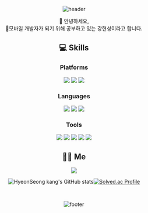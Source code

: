 
<div align="center">

![header](https://capsule-render.vercel.app/api?type=waving&color=00AC47&text=%20HyeonSeong%20Kang&fontAlignY=35&height=200&fontSize=60&fontColor=ffffff)

👋 안녕하세요, 
<br>📱모바일 개발자가 되기 위해 공부하고 있는 강현성이라고 합니다.

## :computer: Skills
### Platforms
<img src="https://img.shields.io/badge/Android-3DDC84007396?style=flat-square&logo=android&logoColor=white"/> <img src="https://img.shields.io/badge/IOS-000000?style=flat-square&logo=IOS&logoColor=white"/> <img src="https://img.shields.io/badge/Spring-6DB33F?style=flat-square&logo=Spring&logoColor=white"/>

### Languages
<img src="https://img.shields.io/badge/Java-007396?style=flat-square&logo=java&logoColor=white"/> <img src="https://img.shields.io/badge/Swift-F05138?style=flat-square&logo=Swift&logoColor=white"/> <img src="https://img.shields.io/badge/Python-3766AB?style=flat-square&logo=Python&logoColor=white"/>

### Tools
<img src="https://img.shields.io/badge/AndroidStudio-3DDC84?style=flat-square&logo=Android%20Studio&logoColor=white"/> <img src="https://img.shields.io/badge/Xcode-147EFB?style=flat-square&logo=Xcode&logoColor=white"/>
<img src="https://img.shields.io/badge/Firebase-FFCA28?style=flat-square&logo=Firebase&logoColor=white"/> <img src="https://img.shields.io/badge/Git-F05032?style=flat-square&logo=Git&logoColor=white"/> <img src="https://img.shields.io/badge/SpringBoot-6DB33F?style=flat-square&logo=Spring%20Boot&logoColor=white"/>

## 🙋‍♂️ Me
<a href="https://velog.io/@hyeonseongkang"><img src="https://img.shields.io/badge/Tech Blog-20C997?style=flat-square&logo=Velog&logoColor=white"/></a>

![HyeonSeong kang's GitHub stats](https://github-readme-stats.vercel.app/api?username=hyeonseongkang&theme=dark&show_icons=true)[![Solved.ac Profile](http://mazassumnida.wtf/api/v2/generate_badge?boj=lol101)](https://solved.ac/lol101/)



<br>


![footer](https://capsule-render.vercel.app/api?section=footer&type=waving&color=00AC47)








</div>

<!--
**hyeonseongkang/hyeonseongkang** is a ✨ _special_ ✨ repository because its `README.md` (this file) appears on your GitHub profile.

Here are some ideas to get you started:

- 🔭 I’m currently working on ...
- 🌱 I’m currently learning ...
- 👯 I’m looking to collaborate on ...
- 🤔 I’m looking for help with ...
- 💬 Ask me about ...
- 📫 How to reach me: ...
- 😄 Pronouns: ...
- ⚡ Fun fact: ...
-->
